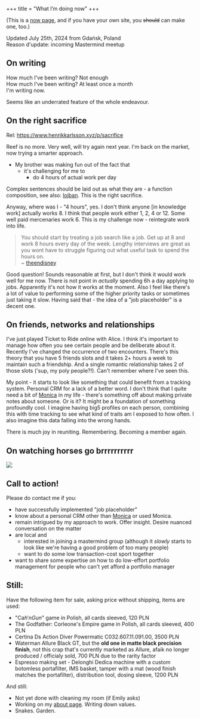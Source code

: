 +++
title = "What I’m doing now"
+++

(This is a [now page](https://nownownow.com/about), and if you have your own site, you ~~should~~ can make one, too.) 

Updated July 25th, 2024 from Gdańsk, Poland  
Reason d'update: incoming Mastermind meetup

## On writing

How much I've been writing? Not enough  
How much I've been writing? At least once a month  
I'm writing now.  

Seems like an underrated feature of the whole endeavour.

## On the right sacrifice

Rel: https://www.henrikkarlsson.xyz/p/sacrifice

Reef is no more. Very well, will try again next year. I'm back on the market, now trying a smarter approach.

- My brother was making fun out of the fact that  
    - it's challenging for me to  
        - do 4 hours of actual work per day  

Complex sentences should be laid out as what they are - a function composition, see also: [lojban](https://mw.lojban.org/index.php?title=Lojban&setlang=en-US). This is the right sacrifice.

Anyway, where was I - "4 hours", yes. I don't think anyone [in knowledge work] actually works 8. I think that people work either 1, 2, 4 or 12. Some well paid mercenaries work 6. This is my challenge now - reintegrate work into life.

> You should start by treating a job search like a job. Get up at 8 and work 8 hours every day of the week. Lengthy interviews are great as you wont have to struggle figuring out what useful task to spend the hours on.  
> ~ [theendisney](https://news.ycombinator.com/item?id=40990731)

Good question! Sounds reasonable at first, but I don't think it would work well for me now. There is not point in *actually* spending 6h a day applying to jobs. Apparently it's not how it works at the moment. Also I feel like there's a lot of value to performing some of the higher priority tasks or sometimes just taking it slow. Having said that - the idea of a "job placeholder" is a decent one.

## On friends, networks and relationships

I've just played Ticket to Ride online with Alice. I think it's important to manage how often you see certain people and be deliberate about it. Recently I've changed the occurrence of two encounters. There's this theory that you have 5 friends slots and it takes 2+ hours a week to maintain such a friendship. And a single romantic relationship takes 2 of those slots ('sup, my poly people?!). Can't remember where I've seen this.

My point - it starts to look like something that could benefit from a tracking system. Personal CRM for a lack of a better word. I don't think that I quite need a bit of [Monica](https://www.monicahq.com) in my life - there's something off about making private notes about someone. Or is it? It might be a foundation of something profoundly cool. I imagine having big5 profiles on each person, combining this with time tracking to see what kind of traits am I exposed to how often. I also imagine this data falling into the wrong hands.

There is much joy in reuniting. Remembering. Becoming a member again.

## On watching horses go brrrrrrrrrr

![](/img/now/track.jpg)

## Call to action!
Please do contact me if you:
- have successfully implemented "job placeholder"
- know about a personal CRM other than [Monica](https://www.monicahq.com) or used Monica. 
- remain intrigued by my approach to work. Offer insight. Desire nuanced conversation on the matter
- are local and
    - interested in joining a mastermind group (although it *slowly* starts to look like we're having a good problem of too many people)
    - want to do some low transaction-cost sport together
- want to share some expertise on how to do low-effort portfolio management for people who can't yet afford a portfolio manager

## Still:
Have the following item for sale, asking price without shipping, items are used:
- "Ca$h'n Gun$" game in Polish, all cards sleeved, 120 PLN
- The Godfather: Corleone's Empire game in Polish, all cards sleeved, 400 PLN 
- Certina Ds Action Diver Powermatic C032.607.11.091.00, 3500 PLN
- Waterman Allure Black GT, but the **old one in matte black precision finish**, not this crap that's currently marketed as Allure, afaik no longer produced / officialy sold, 700 PLN due to the rarity factor
- Espresso making set - Delonghi Dedica machine with a custom botomless portafilter, IMS basket, tamper with a mat (wood finish matches the portafilter), distribution tool, dosing sleeve, 1200 PLN

And still:
- Not yet done with cleaning my room (if Emily asks)
- Working on my [about page](/about). Writing down values.
- Snakes. Garden.
